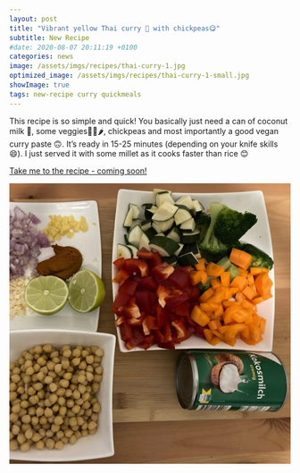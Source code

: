 ```yaml
---
layout: post
title: "Vibrant yellow Thai curry 🍛 with chickpeas😋"
subtitle: New Recipe
#date: 2020-08-07 20:11:19 +0100
categories: news
image: /assets/imgs/recipes/thai-curry-1.jpg
optimized_image: /assets/imgs/recipes/thai-curry-1-small.jpg
showImage: true
tags: new-recipe curry quickmeals
---
```


This recipe is so simple and quick! You basically just need a can of coconut milk 🥥, some veggies🥕🥦🌶, chickpeas and most importantly a good vegan curry paste 🙃. It’s ready in 15-25 minutes (depending on your knife skills 😄). I just served it with some millet as it cooks faster than rice 😊

<a href="">Take me to the recipe - coming soon!</a>


  <img src="/assets/imgs/recipes/thai-curry-2.jpg" alt="Featured image" class="post-cover">
